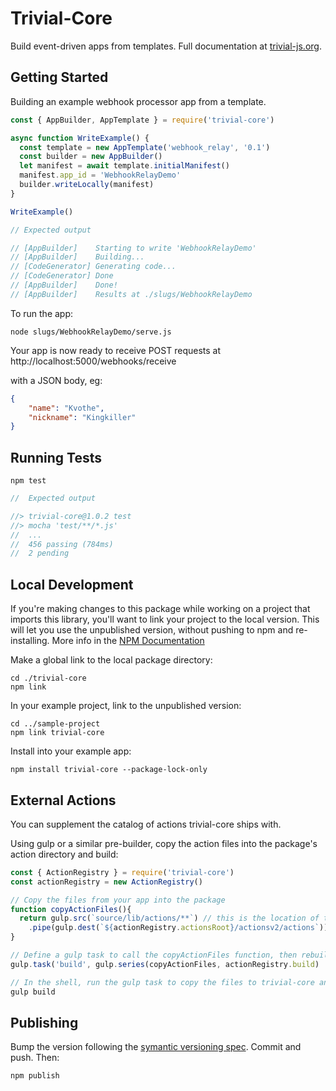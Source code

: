 
# Trivial-Core
Build event-driven apps from templates. Full documentation at [trivial-js.org](https://trivial-js.org).

## Getting Started

Building an example webhook processor app from a template.
```javascript
const { AppBuilder, AppTemplate } = require('trivial-core')

async function WriteExample() {
  const template = new AppTemplate('webhook_relay', '0.1')
  const builder = new AppBuilder()
  let manifest = await template.initialManifest()
  manifest.app_id = 'WebhookRelayDemo'
  builder.writeLocally(manifest)
}

WriteExample()

// Expected output

// [AppBuilder]    Starting to write 'WebhookRelayDemo'
// [AppBuilder]    Building...
// [CodeGenerator] Generating code...
// [CodeGenerator] Done
// [AppBuilder]    Done!
// [AppBuilder]    Results at ./slugs/WebhookRelayDemo

````

To run the app:
```shell
node slugs/WebhookRelayDemo/serve.js
```

Your app is now ready to receive POST requests at http://localhost:5000/webhooks/receive

with a JSON body, eg:
```json
{
    "name": "Kvothe",
    "nickname": "Kingkiller"
}
```

## Running Tests
```shell
npm test
```

```javascript
//  Expected output

//> trivial-core@1.0.2 test
//> mocha 'test/**/*.js'
//  ...
//  456 passing (784ms)
//  2 pending
```

## Local Development
If you're making changes to this package while working on a project that imports this library, you'll want to link your project to the local version. This will let you use the unpublished version, without pushing to npm and re-installing. More info in the [NPM Documentation](https://docs.npmjs.com/cli/v8/commands/npm-link)

Make a global link to the local package directory:
```shell
cd ./trivial-core
npm link
```

In your example project, link to the unpublished version:
```shell
cd ../sample-project
npm link trivial-core
```

Install into your example app:
```shell
npm install trivial-core --package-lock-only
```

## External Actions
You can supplement the catalog of actions trivial-core ships with.

Using gulp or a similar pre-builder, copy the action files into the package's action directory and build:

```javascript
const { ActionRegistry } = require('trivial-core')
const actionRegistry = new ActionRegistry()

// Copy the files from your app into the package
function copyActionFiles(){
  return gulp.src(`source/lib/actions/**`) // this is the location of the new actions in your project
    .pipe(gulp.dest(`${actionRegistry.actionsRoot}/actionsv2/actions`)) // internal action location; unlikely you need to change this
}

// Define a gulp task to call the copyActionFiles function, then rebuild the registry
gulp.task('build', gulp.series(copyActionFiles, actionRegistry.build)

// In the shell, run the gulp task to copy the files to trivial-core and rebuild the action library files.
gulp build

```

## Publishing
Bump the version following the [symantic versioning spec](https://docs.npmjs.com/about-semantic-versioning). Commit and push. Then:

```shell
npm publish
```
